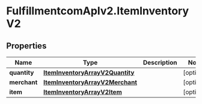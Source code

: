 # FulfillmentcomApIv2.ItemInventoryV2

## Properties
Name | Type | Description | Notes
------------ | ------------- | ------------- | -------------
**quantity** | [**ItemInventoryArrayV2Quantity**](ItemInventoryArrayV2Quantity.md) |  | [optional] 
**merchant** | [**ItemInventoryArrayV2Merchant**](ItemInventoryArrayV2Merchant.md) |  | [optional] 
**item** | [**ItemInventoryArrayV2Item**](ItemInventoryArrayV2Item.md) |  | [optional] 
